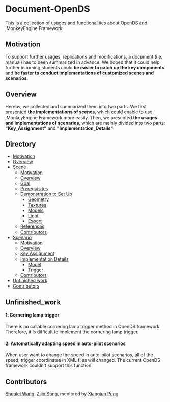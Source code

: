 # Document-OpenDS
This is a collection of usages and functionalities about OpenDS and jMonkeyEngine Framework.
<br>

## Motivation

To support further usages, replications and modifications, a document (i.e. manual) has to been summarized in advance. We hoped that it could help further incoming students could <b>be easier to catch up the key components</b> and <b>be faster to conduct implementations of customized scenes and scenarios</b>.

## Overview

Hereby, we collected and summarized them into two parts. We first presented <b>the implementations of scenes</b>, which could enable to use jMonkeyEngine Framework more easily. Then, we presented <b>the usages and implementations of scenarios</b>, which are mainly divided into two parts: <b>"Key_Assignment"</b> and <b>"Implementation_Details"</b>.


## Directory

<!--ts-->
* [Motivation](#Motivation)
* [Overview](#Overview)
* [Scene](https://github.com/unnc-idl-ucc/Document-OpenDS/tree/master/Scene)
    * [Motivation](https://github.com/unnc-idl-ucc/Document-OpenDS/tree/master/Scene)
    * [Overview](https://github.com/unnc-idl-ucc/Document-OpenDS/tree/master/Scene)
    * [Goal](https://github.com/unnc-idl-ucc/Document-OpenDS/tree/master/Scene/Aim%26Choice)
    * [Prerequisites](https://github.com/unnc-idl-ucc/Document-OpenDS/tree/master/Scene/Instruction)
    * [Demonstration to Set Up](https://github.com/unnc-idl-ucc/Document-OpenDS/tree/master/Scene/Code_Details)
       * [Geometry](https://github.com/unnc-idl-ucc/Document-OpenDS/tree/master/Scene/Code_Details)
       * [Textures](https://github.com/unnc-idl-ucc/Document-OpenDS/tree/master/Scene/Code_Details)
       * [Models](https://github.com/unnc-idl-ucc/Document-OpenDS/tree/master/Scene/Code_Details)
       * [Light](https://github.com/unnc-idl-ucc/Document-OpenDS/tree/master/Scene/Code_Details)
       * [Export](https://github.com/unnc-idl-ucc/Document-OpenDS/tree/master/Scene/Code_Details)
    * [References](https://github.com/unnc-idl-ucc/Document-OpenDS/tree/master/Scene)
    * [Contributors](https://github.com/unnc-idl-ucc/Document-OpenDS/tree/master/Scene)
* [Scenario](https://github.com/unnc-idl-ucc/Document-OpenDS/tree/master/Scenario)
   * [Motivation](https://github.com/unnc-idl-ucc/Document-OpenDS/tree/master/Scenario)
   * [Overview](https://github.com/unnc-idl-ucc/Document-OpenDS/tree/master/Scenario)
   * [Key Assignment](https://github.com/unnc-idl-ucc/Document-OpenDS/tree/master/Scenario/Key_Assignment)
   * [Implementation Details](https://github.com/unnc-idl-ucc//Document-OpenDS/tree/master/Scenario/Implementation_Details)
      * [Model](https://github.com/unnc-idl-ucc//Document-OpenDS/tree/master/Scenario/Implementation_Details/Model)
      * [Trigger](https://github.com/unnc-idl-ucc//Document-OpenDS/tree/master/Scenario/Implementation_Details/Trigger)
   * [Contributors](https://github.com/unnc-idl-ucc/Document-OpenDS/tree/master/Scenario)
* [Unfinished work](#Unfinished_work)
* [Contributors](#Contributors)


## Unfinished_work

#### 1. Cornering lamp trigger

There is no callable cornering lamp trigger method in OpenDS framework. Therefore, it is difficult to implement the cornering lamp trigger.


    
#### 2. Automatically adapting speed in auto-pilot scenarios
When user want to change the speed in auto-pilot scenarios, all of the speed, trigger coordinates in XML files will changed. The current OpenDS framework couldn't support this function.



## Contributors

[Shuolei Wang](https://github.com/ShuoleiWang), [Zilin Song](https://github.com/ShuoleiWang), mentored by [Xiangjun Peng](https://github.com/Shiangjun)

<br>


